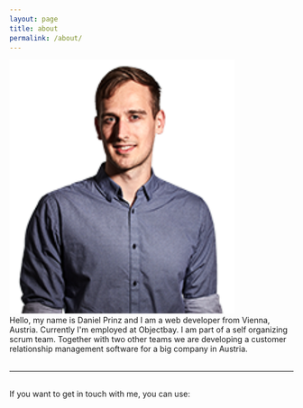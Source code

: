 ```yaml
---
layout: page
title: about
permalink: /about/
---
```



<img class="col col-width-175 right " alt="profile picture" width="400" src="/img/profile_pic.png">
<br/>
<div class="about-text">
	Hello, my name is Daniel Prinz and I am a web developer from Vienna, Austria.
	Currently I'm employed at Objectbay. I am part of a self organizing scrum team.
	Together with two other teams we are developing a customer relationship management software for a big company in Austria.
</div>
<br/>
<hr/>
<br/>

<div class="col three caption">
	If you want to get in touch with me, you can use:
</div>
<span class="contacticon center">
	<a href="mailto:daniel.prinz@outlook.com"><i class="fa fa-envelope-square"></i></a>
	<a href="https://github.com/danielprinz" target="_blank"><i class="fa fa-github-square"></i></a>
	<a href="https://www.linkedin.com/in/daniel-prinz-642527142" target="_blank"><i class="fa fa-linkedin-square"></i></a>
	<a href="https://www.xing.com/profile/Daniel_Prinz19" target="_blank"><i class="fa fa-xing-square"></i></a>
    <a href="https://twitter.com/danielprinzAT" target="_blank"><i class="fa fa-twitter-square"></i></a>
</span>
